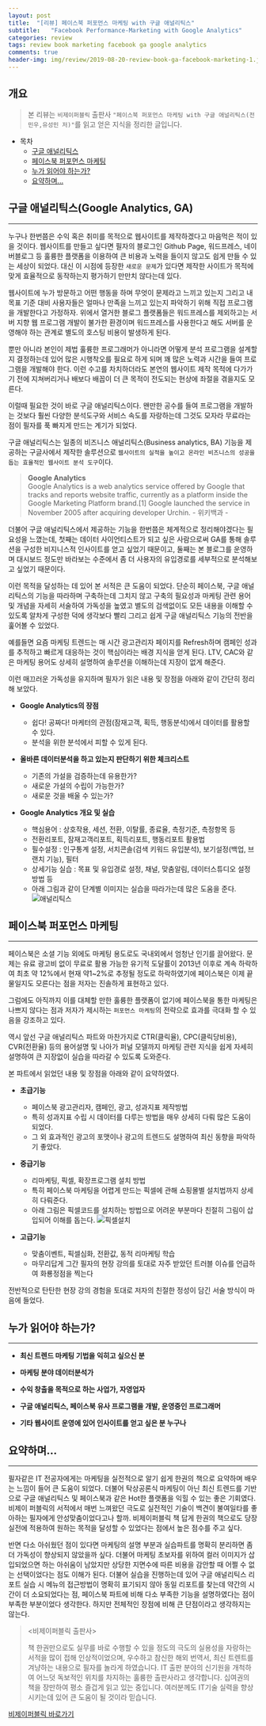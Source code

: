 ```yaml
---
layout: post
title:  "[리뷰] 페이스북 퍼포먼스 마케팅 with 구글 애널리틱스"
subtitle:   "Facebook Performance-Marketing with Google Analytics"
categories: review
tags: review book marketing facebook ga google analytics
comments: true
header-img: img/review/2019-08-20-review-book-ga-facebook-marketing-1.jpg
---
```


## 개요
> 본 리뷰는 `비제이퍼블릭` 출판사 `"페이스북 퍼포먼스 마케팅 with 구글 애널리틱스(전민우,유성민 저)"`를 읽고 얻은 지식을 정리한 글입니다.

- 목차
	- [구글 애널리틱스](#구글-애널리틱스google-analytics-ga) 
	- [페이스북 퍼포먼스 마케팅](#페이스북-퍼포먼스-마케팅)
	- [누가 읽어야 하는가?](#누가-읽어야-하는가)
	- [요약하며...](#요약하며)
 

## 구글 애널리틱스(Google Analytics, GA)
---
누구나 한번쯤은 수익 혹은 취미를 목적으로 웹사이트를 제작하겠다고 마음먹은 적이 있을 것이다. 웹사이트를 만들고 싶다면 필자의 블로그인 Github Page, 워드프레스, 네이버블로그 등 훌륭한 플랫폼을 이용하여 큰 비용과 노력을 들이지 않고도 쉽게 만들 수 있는 세상이 되었다. 대신 이 시점에 등장한 `새로운 문제`가 있다면 제작한 사이트가 목적에 맞게 효율적으로 동작하는지 평가하기 만만치 않다는데 있다.

웹사이트에 누가 방문하고 어떤 행동을 하며 무엇이 문제라고 느끼고 있는지 그리고 내 목표 기준 대비 사용자들은 얼마나 만족을 느끼고 있는지 파악하기 위해 직접 프로그램을 개발한다고 가정하자. 위에서 열거한 블로그 플랫폼들은 워드프레스를 제외하고는 서버 지향 웹 프로그램 개발이 불가한 환경이며 워드프레스를 사용한다고 해도 서버를 운영해야 하는 관계로 별도의 호스팅 비용이 발생하게 된다.

뿐만 아니라 본인이 제법 훌륭한 프로그래머가 아니라면 어떻게 분석 프로그램을 설계할지 결정하는데 있어 많은 시행착오를 필요로 하게 되며 꽤 많은 노력과 시간을 들여 프로그램을 개발해야 한다. 이런 수고를 차치하더라도 본연의 웹사이트 제작 목적에 다가가기 전에 지쳐버리거나 배보다 배꼽이 더 큰 목적이 전도되는 현상에 좌절을 겪을지도 모른다.

이럴때 필요한 것이 바로 구글 애널리틱스이다. 왠만한 공수를 들여 프로그램을 개발하는 것보다 훨씬 다양한 분석도구와 서비스 속도를 자랑하는데 그것도 모자라 무료라는 점이 필자를 푹 빠지게 만드는 계기가 되었다.
  
구글 애널리틱스는 일종의 비즈니스 애널리틱스(Business analytics, BA) 기능을 제공하는 구글사에서 제작한 솔루션으로 `웹사이트의 실적을 높이고 온라인 비즈니스의 성공을 돕는 효율적인 웹사이트 분석 도구`이다. 
> __Google Analytics__  
Google Analytics is a web analytics service offered by Google that tracks and reports website traffic, currently as a platform inside the Google Marketing Platform brand.[1] Google launched the service in November 2005 after acquiring developer Urchin. - 위키백과 -

더불어 구글 애널리틱스에서 제공하는 기능을 한번쯤은 체계적으로 정리해야겠다는 필요성을 느꼈는데, 첫째는 데이터 사이언티스트가 되고 싶은 사람으로써 GA를 통해 솔루션을 구성한 비지니스적 인사이트를 얻고 싶었기 때문이고, 둘째는 본 블로그를 운영하며 대시보드 정도만 바라보는 수준에서 좀 더 사용자의 유입경로를 세부적으로 분석해보고 싶었기 때문이다.   

이런 목적을 달성하는 데 있어 본 서적은 큰 도움이 되었다. 단순히 페이스북, 구글 애널리틱스의 기능을 따라하며 구축하는데 그치지 않고 구축의 필요성과 마케팅 관련 용어 및 개념을 자세히 서술하여 가독성을 높였고 별도의 검색없이도 모든 내용을 이해할 수 있도록 알차게 구성한 덕에 생각보다 빨리 그리고 쉽게 구글 애널리틱스 기능의 전반을 훑어볼 수 있었다.

예를들면 요즘 마케팅 트렌드는 매 시간 광고관리자 페이지를 Refresh하며 캠페인 성과를 추적하고 빠르게 대응하는 것이 핵심이라는 배경 지식을 얻게 된다. LTV, CAC와 같은 마케팅 용어도 상세히 설명하여 솔루션을 이해하는데 지장이 없게 해준다.

이런 매끄러운 가독성을 유지하며 필자가 읽은 내용 및 장점을 아래와 같이 간단히 정리해 보았다.  


* __Google Analytics의 장점__
  + 쉽다! 공짜다! 마케터의 관점(잠재고객, 획득, 행동분석)에서 데이터를 활용할 수 있다.
  + 분석을 위한 분석에서 피할 수 있게 된다. 

* __올바른 데이터분석을 하고 있는지 판단하기 위한 체크리스트__
  + 기존의 가설을 검증하는데 유용한가?
  + 새로운 가설의 수립이 가능한가?
  + 새로운 것을 배울 수 있는가?
 
* __Google Analytics 개요 및 실습__
  + 핵심용어 : 상호작용, 세션, 전환, 이탈률, 종료율, 측정기준, 측정항목 등
  + 전환리포트, 잠재고객리포트, 획득리포트, 행동리포트 활용법
  + 필수설정 : 인구통계 설정, 서치콘솔(검색 키워드 유입분석), 보기설정(백업, 브랜치 기능), 필터
  + 상세기능 실습 : 목표 및 유입경로 설정, 채널, 맞춤알림, 데이터스튜디오 설정 방법 등 
  + 아래 그림과 같이 단계별 이미지는 실습을 따라가는데 많은 도움을 준다.
  ![애널리틱스](https://theorydb.github.io/assets/img/review/2019-08-20-review-book-ga-facebook-marketing-2.jpg)


## 페이스북 퍼포먼스 마케팅
---
페이스북은 소셜 기능 외에도 마케팅 용도로도 국내외에서 엄청난 인기를 끌어왔다. 문제는 유료 광고비 없이 무료로 활용 가능한 유기적 도달률이 2013년 이후로 계속 하락하여 최초 약 12%에서 현재 약1~2%로 추정될 정도로 하락하였기에 페이스북은 이제 끝물일지도 모른다는 점을 저자는 진솔하게 표현하고 있다. 

그럼에도 아직까지 이를 대체할 만한 훌륭한 플랫폼이 없기에 페이스북을 통한 마케팅은 나쁘지 않다는 점과 저자가 제시하는 `퍼포먼스 마케팅`의 전략으로 효과를 극대화 할 수 있음을 강조하고 있다.

역시 앞선 구글 애널리틱스 파트와 마찬가지로 CTR(클릭율), CPC(클릭당비용), CVR(전환율) 등의 용어설명 및 나아가 퍼널 모델까지 마케팅 관련 지식을 쉽게 자세히 설명하여 큰 지장없이 실습을 따라갈 수 있도록 도와준다.

본 파트에서 읽었던 내용 및 장점을 아래와 같이 요약하였다. 
 
* __초급기능__  
  + 페이스북 광고관리자, 캠페인, 광고, 성과지표 제작방법
  + 특히 성과지표 수립 시 데이터를 다루는 방법을 매우 상세히 다뤄 많은 도움이 되었다.
  + 그 외 효과적인 광고의 포맷이나 광고의 트렌드도 설명하여 최신 동향을 파악하기 좋았다.     

* __중급기능__  
  + 리마케팅, 픽셀, 확장프로그램 설치 방법
  + 특히 페이스북 마케팅을 어렵게 만드는 픽셀에 관해 쇼핑몰별 설치법까지 상세히 다뤄준다. 
  + 아래 그림은 픽셀코드를 설치하는 방법으로 어려운 부분마다 친절히 그림이 삽입되어 이해를 돕는다.
  ![픽셀설치](https://theorydb.github.io/assets/img/review/2019-08-20-review-book-ga-facebook-marketing-3.jpg)   

* __고급기능__
  + 맞춤이벤트, 픽셀심화, 전환값, 동적 리마케팅 학습
  + 마무리답게 그간 필자의 현장 강의를 토대로 자주 받았던 트러블 이슈를 언급하여 화룡정점을 찍는다
  
전반적으로 탄탄한 현장 강의 경험을 토대로 저자의 친절한 정성이 담긴 서술 방식이 마음에 들었다.  
   

## 누가 읽어야 하는가?
---

- __최신 트렌드 마케팅 기법을 익히고 싶으신 분__  
  
- __마케팅 분야 데이터분석가__  
 
- __수익 창출을 목적으로 하는 사업가, 자영업자__  

- __구글 애널리틱스, 페이스북 유사 프로그램을 개발, 운영중인 프로그래머__   

- __기타 웹사이트 운영에 있어 인사이트를 얻고 싶은 분 누구나__


## 요약하며...
---
필자같은 IT 전공자에게는 마케팅을 실전적으로 알기 쉽게 한권의 책으로 요약하며 배우는 느낌이 들어 큰 도움이 되었다. 더불어 탁상공론식 마케팅이 아닌 최신 트렌드를 기반으로 구글 애널리틱스 및 페이스북과 같은 Hot한 플랫폼을 익힐 수 있는 좋은 기회였다. 비제이 퍼블릭의 서적에서 매번 느껴왔던 극도로 실전적인 기술이 백견이 불여일타를 좋아하는 필자에게 안성맞춤이었다고나 할까. 비제이퍼블릭 책 답게 한권의 책으로도 당장 실전에 적용하여 원하는 목적을 달성할 수 있었다는 점에서 높은 점수를 주고 싶다.    

반면 다소 아쉬웠던 점이 있다면 마케팅의 설명 부분과 실습파트를 명확히 분리하면 좀 더 가독성이 향상되지 않았을까 싶다. 더불어 마케팅 초보자를 위하여 컬러 이미지가 삽입되었으면 하는 아쉬움이 남았지만 상당한 지면수에 따른 비용을 감안할 때 어쩔 수 없는 선택이었다는 점도 이해가 된다. 더불어 실습을 진행하는데 있어 구글 애널리틱스 리포트 실습 시 메뉴의 접근방법이 명확히 표기되지 않아 동일 리포트를 찾는데 약간의 시간이 더 소요되었다는 점, 페이스북 파트에 비해 다소 부족한 기능을 설명하였다는 점이 부족한 부분이었다 생각한다. 하지만 전체적인 장점에 비해 큰 단점이라고 생각하지는 않는다.   


> \<비제이퍼블릭 출판사\>  
> 
> 책 한권만으로도 실무를 바로 수행할 수 있을 정도의 극도의 실용성을 자랑하는 서적을 많이 접해 인상적이었으며, 우수하고 참신한 해외 번역서, 최신 트렌트를 겨냥하는 내용으로 필자를 놀라게 하였습니다. IT 출판 분야의 신기원을 개척하여 어느덧 독보적인 위치를 차지하는 훌륭한 출판사라고 생각합니다. 십여권의 책을 장만하여 평소 즐겁게 읽고 있는 중입니다. 여러분께도 IT기술 실력을 향상시키는데 있어 큰 도움이 될 것이라 믿습니다.  

[비제이퍼블릭 바로가기](http://www.bjpublic.co.kr/)
